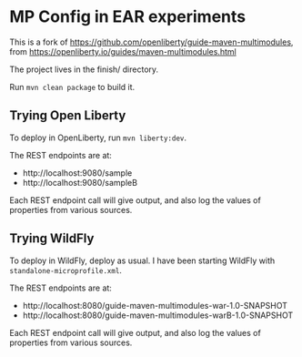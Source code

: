 # MP Config in EAR experiments

This is a fork of https://github.com/openliberty/guide-maven-multimodules, from 
https://openliberty.io/guides/maven-multimodules.html

The project lives in the finish/ directory.

Run `mvn clean package` to build it.

## Trying Open Liberty

To deploy in OpenLiberty, run `mvn liberty:dev`.

The REST endpoints are at:
* http://localhost:9080/sample
* http://localhost:9080/sampleB

Each REST endpoint call will give output, and also log the values of properties from various sources.


## Trying WildFly

To deploy in WildFly, deploy as usual. I have been starting WildFly with `standalone-microprofile.xml`.

The REST endpoints are at:
* http://localhost:8080/guide-maven-multimodules-war-1.0-SNAPSHOT
* http://localhost:8080/guide-maven-multimodules-warB-1.0-SNAPSHOT

Each REST endpoint call will give output, and also log the values of properties from various sources.


